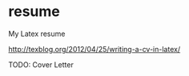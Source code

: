 resume
======

My Latex resume

http://texblog.org/2012/04/25/writing-a-cv-in-latex/

TODO: Cover Letter